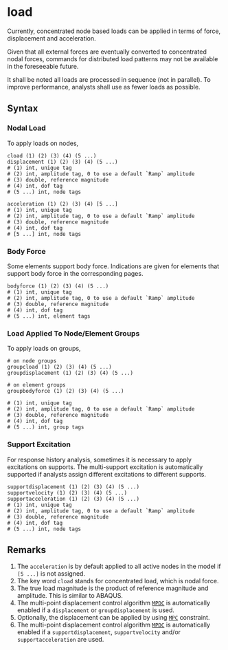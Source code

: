 # load

Currently, concentrated node based loads can be applied in terms of force, displacement and acceleration.

Given that all external forces are eventually converted to concentrated nodal forces, commands for distributed load patterns may not be available in the foreseeable future.

It shall be noted all loads are processed in sequence (not in parallel). To improve performance, analysts shall use as fewer loads as possible.

## Syntax

### Nodal Load

To apply loads on nodes,

```
cload (1) (2) (3) (4) (5 ...)
displacement (1) (2) (3) (4) (5 ...)
# (1) int, unique tag
# (2) int, amplitude tag, 0 to use a default `Ramp` amplitude
# (3) double, reference magnitude
# (4) int, dof tag
# (5 ...) int, node tags

acceleration (1) (2) (3) (4) [5 ...]
# (1) int, unique tag
# (2) int, amplitude tag, 0 to use a default `Ramp` amplitude
# (3) double, reference magnitude
# (4) int, dof tag
# [5 ...] int, node tags
```

### Body Force

Some elements support body force. Indications are given for elements that support body force in the corresponding pages.

```
bodyforce (1) (2) (3) (4) (5 ...)
# (1) int, unique tag
# (2) int, amplitude tag, 0 to use a default `Ramp` amplitude
# (3) double, reference magnitude
# (4) int, dof tag
# (5 ...) int, element tags
```

### Load Applied To Node/Element Groups

To apply loads on groups,

```
# on node groups
groupcload (1) (2) (3) (4) (5 ...)
groupdisplacement (1) (2) (3) (4) (5 ...)

# on element groups
groupbodyforce (1) (2) (3) (4) (5 ...)

# (1) int, unique tag
# (2) int, amplitude tag, 0 to use a default `Ramp` amplitude
# (3) double, reference magnitude
# (4) int, dof tag
# (5 ...) int, group tags
```

### Support Excitation

For response history analysis, sometimes it is necessary to apply excitations on supports. The multi-support excitation is automatically supported if analysts assign different excitations to different supports.

```
supportdisplacement (1) (2) (3) (4) (5 ...)
supportvelocity (1) (2) (3) (4) (5 ...)
supportacceleration (1) (2) (3) (4) (5 ...)
# (1) int, unique tag
# (2) int, amplitude tag, 0 to use a default `Ramp` amplitude
# (3) double, reference magnitude
# (4) int, dof tag
# (5 ...) int, node tags
```

## Remarks

1. The `acceleration` is by default applied to all active nodes in the model if `[5 ...]` is not assigned.
2. The key word `cload` stands for concentrated load, which is nodal force.
3. The true load magnitude is the product of reference magnitude and amplitude. This is similar to ABAQUS.
4. The multi-point displacement control algorithm [`MPDC`](../../Library/Solver/MPDC.md) is automatically enabled if a `displacement` or `groupdisplacement` is used.
5. Optionally, the displacement can be applied by using [`MPC`](../../Library/Constraint/MPC.md) constraint.
6. The multi-point displacement control algorithm [`MPDC`](../../Library/Solver/MPDC.md) is automatically enabled if a `supportdisplacement`, `supportvelocity` and/or `supportacceleration` are used.
